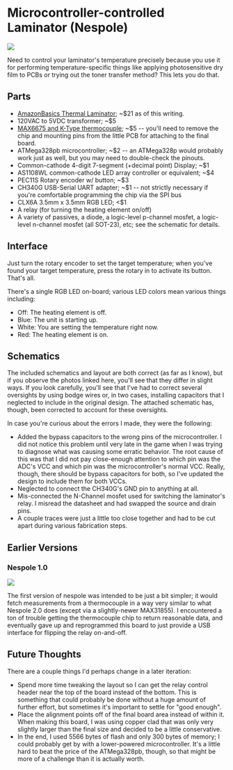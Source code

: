 # Microcontroller-controlled Laminator (Nespole)

![](https://coddingtonbear-public.s3.amazonaws.com/github/nespole/nespole_2.JPG)

Need to control your laminator's temperature precisely because you use it
for performing temperature-specific things like applying photosensitive
dry film to PCBs or trying out the toner transfer method?  This lets you
do that.

## Parts

* [AmazonBasics Thermal Laminator](https://www.amazon.com/AmazonBasics-PL9-US-Thermal-Laminator/dp/B00BUI5QWS); ~$21 as of this writing.
* 120VAC to 5VDC transformer; ~$5
* [MAX6675 and K-Type thermocouple](https://www.amazon.com/HiLetgo-MAX6675-Thermocouple-Temperature-Arduino/dp/B01HT871SO/ref=sr_1_cc_3?s=aps&ie=UTF8&qid=1486343835&sr=1-3-catcorr&keywords=MAX6675);
  ~$5 -- you'll need to remove the chip and mounting pins from the little PCB for attaching to the final board.
* ATMega328pb microcontroller; ~$2 -- an ATMega328p would probably work just as well, but you may need to double-check the pinouts.
* Common-cathode 4-digit 7-segment (+decimal point) Display; ~$1
* AS1108WL common-cathode LED array controller or equivalent; ~$4
* PEC11S Rotary encoder w/ button; ~$3
* CH340G USB-Serial UART adapter; ~$1 -- not strictly necessary if you're comfortable programming the chip via the SPI bus
* CLX6A 3.5mm x 3.5mm RGB LED; &lt;$1
* A relay (for turning the heating element on/off)
* A variety of passives, a diode, a logic-level p-channel mosfet, a logic-level n-channel mosfet (all SOT-23), etc; see the schematic for details.

## Interface

Just turn the rotary encoder to set the target temperature; when you've found
your target temperature, press the rotary in to activate its button.  That's all.

There's a single RGB LED on-board; various LED colors mean various things
including:

* Off: The heating element is off.
* Blue: The unit is starting up.
* White: You are setting the temperature right now.
* Red: The heating element is on.

## Schematics

The included schematics and layout are both correct (as far as I know), but
if you observe the photos linked here, you'll see that they differ in slight
ways.  If you look carefully, you'll see that I've had to correct several
oversights by using bodge wires or, in two cases, installing capacitors that
I neglected to include in the original design.  The attached schematic has,
though, been corrected to account for these oversights.

In case you're curious about the errors I made, they were the following:

* Added the bypass capacitors to the wrong pins of the microcontroller.  I
  did not notice this problem until very late in the game when I was trying
  to diagnose what was causing some erratic behavior.  The root cause of this
  was that I did not pay close-enough attention to which pin was the ADC's
  VCC and which pin was the microcontroller's normal VCC.  Really, though,
  there should be bypass capacitors for both, so I've updated the design
  to include them for both VCCs.
* Neglected to connect the CH340G's GND pin to anything at all.
* Mis-connected the N-Channel mosfet used for switching the laminator's
  relay.  I misread the datasheet and had swapped the source and drain
  pins.
* A couple traces were just a little too close together and had to be cut
  apart during various fabrication steps.

## Earlier Versions

### Nespole 1.0

![](https://coddingtonbear-public.s3.amazonaws.com/github/nespole/nespole_1.JPG)

The first version of nespole was intended to be just a bit simpler; it would
fetch measurements from a thermocouple in a way very similar to what Nespole 2.0
does (except via a slightly-newer MAX31855).  I encountered a ton of trouble
getting the thermocouple chip to return reasonable data, and eventually gave
up and reprogrammed this board to just provide a USB interface for flipping
the relay on-and-off.

## Future Thoughts

There are a couple things I'd perhaps change in a later iteration:

* Spend more time tweaking the layout so I can get the relay control header
  near the top of the board instead of the bottom.  This is something that
  could probably be done without a huge amount of further effort, but
  sometimes it's important to settle for "good enough".
* Place the alignment points off of the final board area instead of within
  it.  When making this board, I was using copper clad that was only very
  slightly larger than the final size and decided to be a little conservative.
* In the end, I used 5566 bytes of flash and only 300 bytes of memory; I could
  probably get by with a lower-powered microcontroller.  It's a little hard to
  beat the price of the ATMega328pb, though, so that might be more of a
  challenge than it is actually worth.

